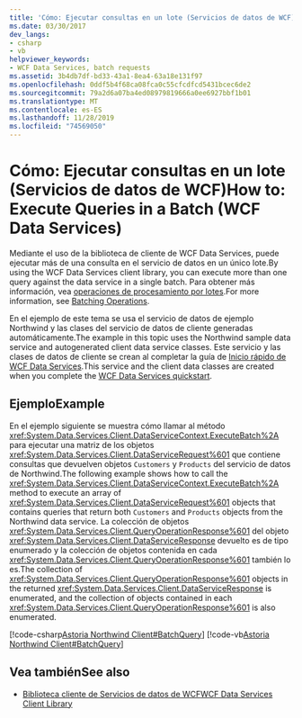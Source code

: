 ```yaml
---
title: 'Cómo: Ejecutar consultas en un lote (Servicios de datos de WCF)'
ms.date: 03/30/2017
dev_langs:
- csharp
- vb
helpviewer_keywords:
- WCF Data Services, batch requests
ms.assetid: 3b4db7df-bd33-43a1-8ea4-63a18e131f97
ms.openlocfilehash: 0ddf5b4f68ca08fca0c55cfcdfcd5431bcec6de2
ms.sourcegitcommit: 79a2d6a07ba4ed08979819666a0ee6927bbf1b01
ms.translationtype: MT
ms.contentlocale: es-ES
ms.lasthandoff: 11/28/2019
ms.locfileid: "74569050"
---
```

# <a name="how-to-execute-queries-in-a-batch-wcf-data-services"></a><span data-ttu-id="f24bf-102">Cómo: Ejecutar consultas en un lote (Servicios de datos de WCF)</span><span class="sxs-lookup"><span data-stu-id="f24bf-102">How to: Execute Queries in a Batch (WCF Data Services)</span></span>
<span data-ttu-id="f24bf-103">Mediante el uso de la biblioteca de cliente de WCF Data Services, puede ejecutar más de una consulta en el servicio de datos en un único lote.</span><span class="sxs-lookup"><span data-stu-id="f24bf-103">By using the WCF Data Services client library, you can execute more than one query against the data service in a single batch.</span></span> <span data-ttu-id="f24bf-104">Para obtener más información, vea [operaciones de procesamiento por lotes](batching-operations-wcf-data-services.md).</span><span class="sxs-lookup"><span data-stu-id="f24bf-104">For more information, see [Batching Operations](batching-operations-wcf-data-services.md).</span></span>  
  
 <span data-ttu-id="f24bf-105">En el ejemplo de este tema se usa el servicio de datos de ejemplo Northwind y las clases del servicio de datos de cliente generadas automáticamente.</span><span class="sxs-lookup"><span data-stu-id="f24bf-105">The example in this topic uses the Northwind sample data service and autogenerated client data service classes.</span></span> <span data-ttu-id="f24bf-106">Este servicio y las clases de datos de cliente se crean al completar la guía de [Inicio rápido de WCF Data Services](quickstart-wcf-data-services.md).</span><span class="sxs-lookup"><span data-stu-id="f24bf-106">This service and the client data classes are created when you complete the [WCF Data Services quickstart](quickstart-wcf-data-services.md).</span></span>  
  
## <a name="example"></a><span data-ttu-id="f24bf-107">Ejemplo</span><span class="sxs-lookup"><span data-stu-id="f24bf-107">Example</span></span>  
 <span data-ttu-id="f24bf-108">En el ejemplo siguiente se muestra cómo llamar al método <xref:System.Data.Services.Client.DataServiceContext.ExecuteBatch%2A> para ejecutar una matriz de los objetos <xref:System.Data.Services.Client.DataServiceRequest%601> que contiene consultas que devuelven objetos `Customers` y `Products` del servicio de datos de Northwind.</span><span class="sxs-lookup"><span data-stu-id="f24bf-108">The following example shows how to call the <xref:System.Data.Services.Client.DataServiceContext.ExecuteBatch%2A> method to execute an array of <xref:System.Data.Services.Client.DataServiceRequest%601> objects that contains queries that return both `Customers` and `Products` objects from the Northwind data service.</span></span> <span data-ttu-id="f24bf-109">La colección de objetos <xref:System.Data.Services.Client.QueryOperationResponse%601> del objeto <xref:System.Data.Services.Client.DataServiceResponse> devuelto es de tipo enumerado y la colección de objetos contenida en cada <xref:System.Data.Services.Client.QueryOperationResponse%601> también lo es.</span><span class="sxs-lookup"><span data-stu-id="f24bf-109">The collection of <xref:System.Data.Services.Client.QueryOperationResponse%601> objects in the returned <xref:System.Data.Services.Client.DataServiceResponse> is enumerated, and the collection of objects contained in each <xref:System.Data.Services.Client.QueryOperationResponse%601> is also enumerated.</span></span>  
  
 [!code-csharp[Astoria Northwind Client#BatchQuery](../../../../samples/snippets/csharp/VS_Snippets_Misc/astoria_northwind_client/cs/source.cs#batchquery)]
 [!code-vb[Astoria Northwind Client#BatchQuery](../../../../samples/snippets/visualbasic/VS_Snippets_Misc/astoria_northwind_client/vb/source.vb#batchquery)]  
  
## <a name="see-also"></a><span data-ttu-id="f24bf-110">Vea también</span><span class="sxs-lookup"><span data-stu-id="f24bf-110">See also</span></span>

- [<span data-ttu-id="f24bf-111">Biblioteca cliente de Servicios de datos de WCF</span><span class="sxs-lookup"><span data-stu-id="f24bf-111">WCF Data Services Client Library</span></span>](wcf-data-services-client-library.md)
